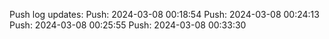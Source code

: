 Push log updates:
Push: 2024-03-08 00:18:54
Push: 2024-03-08 00:24:13
Push: 2024-03-08 00:25:55
Push: 2024-03-08 00:33:30
